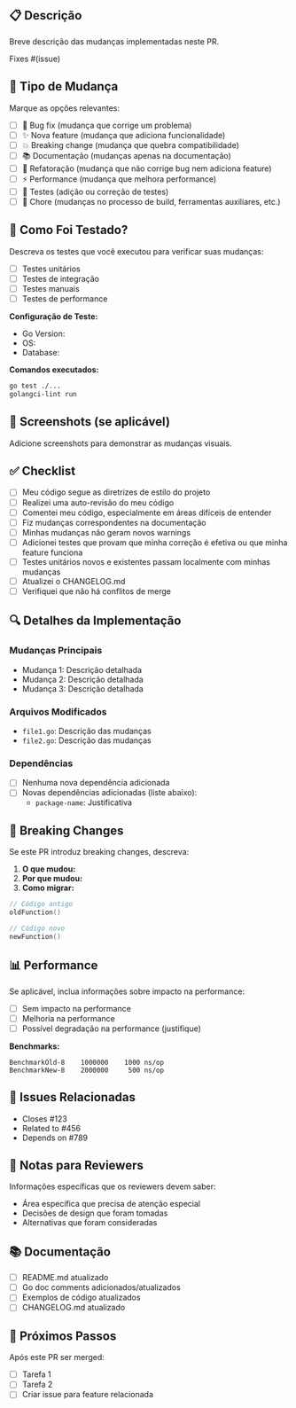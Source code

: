 ## 📋 Descrição

Breve descrição das mudanças implementadas neste PR.

Fixes #(issue)

## 🔄 Tipo de Mudança

Marque as opções relevantes:

- [ ] 🐛 Bug fix (mudança que corrige um problema)
- [ ] ✨ Nova feature (mudança que adiciona funcionalidade)
- [ ] 💥 Breaking change (mudança que quebra compatibilidade)
- [ ] 📚 Documentação (mudanças apenas na documentação)
- [ ] 🔧 Refatoração (mudança que não corrige bug nem adiciona feature)
- [ ] ⚡ Performance (mudança que melhora performance)
- [ ] 🧪 Testes (adição ou correção de testes)
- [ ] 🔨 Chore (mudanças no processo de build, ferramentas auxiliares, etc.)

## 🧪 Como Foi Testado?

Descreva os testes que você executou para verificar suas mudanças:

- [ ] Testes unitários
- [ ] Testes de integração
- [ ] Testes manuais
- [ ] Testes de performance

**Configuração de Teste:**
- Go Version: 
- OS: 
- Database: 

**Comandos executados:**
```bash
go test ./...
golangci-lint run
```

## 📸 Screenshots (se aplicável)

Adicione screenshots para demonstrar as mudanças visuais.

## ✅ Checklist

- [ ] Meu código segue as diretrizes de estilo do projeto
- [ ] Realizei uma auto-revisão do meu código
- [ ] Comentei meu código, especialmente em áreas difíceis de entender
- [ ] Fiz mudanças correspondentes na documentação
- [ ] Minhas mudanças não geram novos warnings
- [ ] Adicionei testes que provam que minha correção é efetiva ou que minha feature funciona
- [ ] Testes unitários novos e existentes passam localmente com minhas mudanças
- [ ] Atualizei o CHANGELOG.md
- [ ] Verifiquei que não há conflitos de merge

## 🔍 Detalhes da Implementação

### Mudanças Principais
- Mudança 1: Descrição detalhada
- Mudança 2: Descrição detalhada
- Mudança 3: Descrição detalhada

### Arquivos Modificados
- `file1.go`: Descrição das mudanças
- `file2.go`: Descrição das mudanças

### Dependências
- [ ] Nenhuma nova dependência adicionada
- [ ] Novas dependências adicionadas (liste abaixo):
  - `package-name`: Justificativa

## 🚨 Breaking Changes

Se este PR introduz breaking changes, descreva:

1. **O que mudou:**
2. **Por que mudou:**
3. **Como migrar:**

```go
// Código antigo
oldFunction()

// Código novo
newFunction()
```

## 📊 Performance

Se aplicável, inclua informações sobre impacto na performance:

- [ ] Sem impacto na performance
- [ ] Melhoria na performance
- [ ] Possível degradação na performance (justifique)

**Benchmarks:**
```
BenchmarkOld-8    1000000    1000 ns/op
BenchmarkNew-8    2000000     500 ns/op
```

## 🔗 Issues Relacionadas

- Closes #123
- Related to #456
- Depends on #789

## 📝 Notas para Reviewers

Informações específicas que os reviewers devem saber:

- Área específica que precisa de atenção especial
- Decisões de design que foram tomadas
- Alternativas que foram consideradas

## 📚 Documentação

- [ ] README.md atualizado
- [ ] Go doc comments adicionados/atualizados
- [ ] Exemplos de código atualizados
- [ ] CHANGELOG.md atualizado

## 🎯 Próximos Passos

Após este PR ser merged:

- [ ] Tarefa 1
- [ ] Tarefa 2
- [ ] Criar issue para feature relacionada 